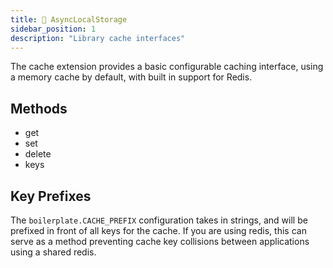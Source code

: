 ```yaml
---
title: 🧺 AsyncLocalStorage
sidebar_position: 1
description: "Library cache interfaces"
---
```


The cache extension provides a basic configurable caching interface, using a memory cache by default, with built in support for Redis.

## Methods

- get
- set
- delete
- keys

## Key Prefixes

The `boilerplate.CACHE_PREFIX` configuration takes in strings, and will be prefixed in front of all keys for the cache.
If you are using redis, this can serve as a method preventing cache key collisions between applications using a shared redis.
